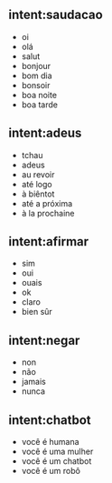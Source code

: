 ## intent:saudacao
- oi
- olá
- salut
- bonjour
- bom dia
- bonsoir
- boa noite
- boa tarde

## intent:adeus
- tchau
- adeus
- au revoir
- até logo
- à biêntot
- até a próxima
- à la prochaine

## intent:afirmar
- sim
- oui
- ouais
- ok
- claro
- bien sûr

## intent:negar
- non
- não
- jamais
- nunca

## intent:chatbot
- você é humana
- você é uma mulher
- você é um chatbot
- você é um robô
